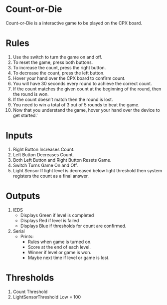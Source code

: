 # Count-or-Die
Count-or-Die is a interactive game to be played on the CPX board. 
# Rules
   1. Use the switch to turn the game on and off.  
   2. To reset the game, press both buttons. 
   3. To increase the count, press the right button.
   4. To decrease the count, press the left button. 
   5. Hover your hand over the CPX board to confirm count. 
   6. You will have 30 seconds every round to achieve the correct count.
   7. If the count matches the given count at the beginning of the round, then the round is won.
   8. If the count doesn’t match then the round is lost.
   9. You need to win a total of 3 out of 5 rounds to beat the game.
   10. Now that you understand the game, hover your hand over the device to get started.'
# Inputs
 1. Right Button
     Increases Count.
 2. Left Button
     Decreases Count.
 3. Both Left Button and Right Button
     Resets Game.
 4. Switch
     Turns Game On and Off.
 5. Light Sensor
     If light level is decreased below light threshold then system registers the count as a           final answer.
# Outputs
1. IEDS
    - Displays Green if level is completed
    - Displays Red if level is failed
    - Displays Blue if thresholds for count are confirmed.
2. Serial
     - Prints:
        - Rules when game is turned on.
        - Score at the end of each level.
        - Winner if level or game is won.
        - Maybe next time if level or game is lost.
# Thresholds
 1. Count Threshold
 2. LightSensorThreshold
     Low = 100
